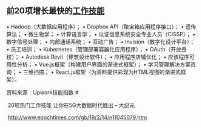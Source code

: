 ## 前20项增长最快的[工作技能](http://www.epochtimes.com/gb/tag/%E5%B7%A5%E4%BD%9C%E6%8A%80%E8%83%BD.html)

• Hadoop（大数据应用程序）；
• Dropbox API（聚宝箱应用程序接口）；
• 遗传算法；
• 微生物学；
• 计算语言学；
• 认证信息系统安全专业人员（CISSP）；
• 数字信号处理；
• 内部通话系统；
• 互动广告；
• Invision（数字化设计平台）；
• 员工培训；
• Kubernetes（管理部署容器化应用程序）；
• OAuth（开放授权）；
• Autodesk Revit（建筑设计软件）；
• 应用程序店铺优化；
• 应该程序可用性分析；
• Vue.js框架（构建用户界面的渐进式框架）；
• 学习管理解决方案咨询；
• 三维扫描；
• React.js框架（为资料提供彩现为HTML视图的渐进式框架）。

资料来源：Upwork技能指数 #

​                   20项热门工作技能 让你在5G大数据时代胜出 - 大纪元

​                   <http://www.epochtimes.com/gb/19/2/14/n11045079.htm>
